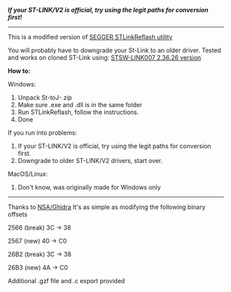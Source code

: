 _**If your ST-LINK/V2 is official, try using the legit paths for conversion first!**_

___
This is a modified version of [SEGGER STLinkReflash utility](https://www.segger.com/downloads/jlink#STLink_Reflash)

You will probably have to downgrade your St-Link to an older driver. 
Tested and works on cloned ST-Link using: [STSW-LINK007 2.36.26 version](https://www.st.com/en/development-tools/stsw-link007.html)

**How to:**

   Windows:
1. Unpack St-toJ-.zip
2. Make sure .exe and .dll is in the same folder
3. Run STLinkReflash, follow the instructions.
4. Done

If you run into problems: 
1. If your ST-LINK/V2 is official, try using the legit paths for conversion first.
2. Downgrade to older ST-LINK/V2 drivers, start over.  

MacOS/Linux:
1. Don't know, was originally made for Windows only
___
Thanks to [NSA/Ghidra](https://github.com/NationalSecurityAgency/ghidra)
It's as simple as modifying the following binary offsets

2566 (break) 3C -> 38

2567 (new)   40 -> C0

26B2 (break) 3C -> 38

26B3 (new)   4A -> C0

Additional .gzf file and .c export provided
